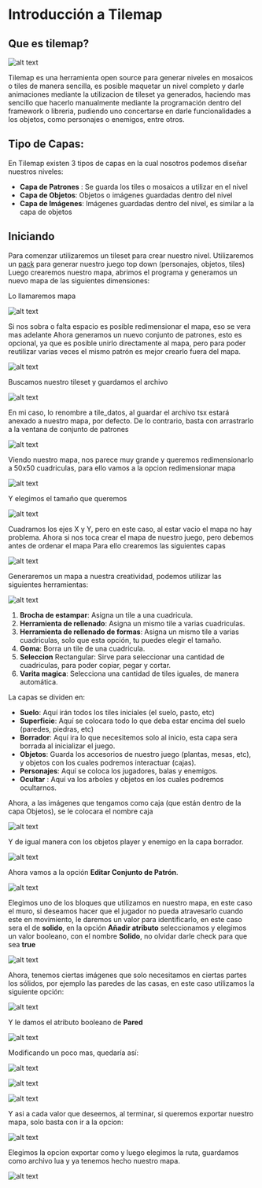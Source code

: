 # Introducción a Tilemap
## Que es tilemap?
![alt text](https://www.mapeditor.org/img/tiled-logo-white.png)

Tilemap es una herramienta open source para generar niveles en mosaicos o tiles de manera sencilla, es posible maquetar un nivel completo y darle animaciones mediante la utilizacion de tileset ya generados, haciendo mas sencillo que hacerlo manualmente mediante la programación dentro del framework o libreria, pudiendo uno concertarse en darle funcionalidades a los objetos, como personajes o enemigos, entre otros.

## Tipo de Capas:

En Tilemap existen 3 tipos de capas en la cual nosotros podemos diseñar nuestros niveles:
 * **Capa de Patrones** : Se guarda los tiles o mosaicos a utilizar en el nivel
 * **Capa de Objetos**: Objetos o imágenes guardadas dentro del nivel
 * **Capa de Imágenes**: Imágenes guardadas dentro del nivel, es similar a la capa de objetos

## Iniciando

Para comenzar utilizaremos un tileset para crear nuestro nivel.
Utilizaremos un [pack](https://kenney.nl/assets/topdown-shooter) para generar nuestro juego top down (personajes, objetos, tiles)
Luego crearemos nuestro mapa, abrimos el programa y generamos un nuevo mapa de las siguientes dimensiones:

Lo llamaremos mapa

![alt text](https://i.imgur.com/gRMSPI9.png)

Si nos sobra o falta espacio es posible redimensionar el mapa, eso se vera mas adelante
Ahora generamos un nuevo conjunto de patrones, esto es opcional, ya que es posible unirlo directamente al mapa, pero para poder reutilizar varias veces el mismo patrón es mejor crearlo fuera del mapa.

![alt text](https://i.imgur.com/brADaUg.png)

Buscamos nuestro tileset y guardamos el archivo

![alt text](https://i.imgur.com/7Mbjw0e.png)

En mi caso, lo renombre a tile_datos, al guardar el archivo tsx estará anexado a nuestro mapa, por defecto. De lo contrario, basta con arrastrarlo a la ventana de conjunto de patrones

![alt text](https://i.imgur.com/KSfUSw5.png)

Viendo nuestro mapa, nos parece muy grande y queremos redimensionarlo a 50x50 cuadriculas, para ello vamos a la opcion redimensionar mapa

![alt text](https://i.imgur.com/YRNzbfT.png)

Y elegimos el tamaño que queremos

![alt text](https://i.imgur.com/gv4MDiP.png)

Cuadramos los ejes X y Y, pero en este caso, al estar vacio el mapa no hay problema.
Ahora si nos toca crear el mapa de nuestro juego, pero debemos antes de ordenar el mapa
Para ello crearemos las siguientes capas

![alt text](https://i.imgur.com/gMPC9Y2.png)

Generaremos un mapa a nuestra creatividad, podemos utilizar las siguientes herramientas:

![alt text](https://i.imgur.com/JOIQVci.png)

1. **Brocha de estampar**: Asigna un tile a una cuadricula.
2. **Herramienta de rellenado**: Asigna un mismo tile a varias cuadriculas.
3. **Herramienta de rellenado de formas**: Asigna un mismo tile a varias cuadriculas, solo que esta opción, tu puedes elegir el tamaño.
4. **Goma**: Borra un tile de una cuadricula.
5. **Seleccion** Rectangular: Sirve para seleccionar una cantidad de cuadriculas, para poder copiar, pegar y cortar.
6. **Varita magica**: Selecciona una cantidad de tiles iguales, de manera automática.

La capas se dividen en:
* **Suelo**: Aquí irán todos los tiles iniciales (el suelo, pasto, etc)
* **Superficie**: Aquí se colocara todo lo que deba estar encima del suelo (paredes, piedras, etc)
* **Borrador**: Aquí ira lo que necesitemos solo al inicio, esta capa sera borrada al inicializar el juego.
* **Objetos**: Guarda los accesorios de nuestro juego (plantas, mesas, etc), y objetos con los cuales podremos interactuar (cajas).
* **Personajes**: Aquí se coloca los jugadores, balas y enemigos.
* **Ocultar** : Aquí va los arboles y objetos en los cuales podremos ocultarnos.

Ahora, a las imágenes que tengamos como caja (que están dentro de la capa Objetos), se le colocara el nombre caja

![alt text](https://i.imgur.com/8oTCw83.png)

Y de igual manera con los objetos player y enemigo en la capa borrador.

![alt text](https://i.imgur.com/KR9K9vO.png)

Ahora vamos a la opción **Editar Conjunto de Patrón**.

![alt text](https://i.imgur.com/XLR4TKS.png)

Elegimos uno de los bloques que utilizamos en nuestro mapa, en este caso el muro, si deseamos hacer que el jugador no pueda atravesarlo cuando este en movimiento, le daremos un valor para identificarlo, en este caso sera el de **solido**, en la opción **Añadir atributo** seleccionamos y elegimos un valor booleano, con el nombre **Solido**, no olvidar darle check para que sea **true**

![alt text](https://i.imgur.com/6UxME81.png)

Ahora, tenemos ciertas imágenes que solo necesitamos en ciertas partes los sólidos, por ejemplo las paredes de las casas, en este caso utilizamos la siguiente opción:

![alt text](https://i.imgur.com/kkjtOId.png)

Y le damos el atributo booleano de **Pared**

![alt text](https://i.imgur.com/X00YWmu.png)

Modificando un poco mas, quedaría así:

![alt text](https://i.imgur.com/JK9ze0x.png)

![alt text](https://i.imgur.com/sGo2ZQ3.png)

![alt text](https://i.imgur.com/Q89O6ac.png)

Y asi a cada valor que deseemos, al terminar, si queremos exportar nuestro mapa, solo basta con ir a la opcion:

![alt text](https://i.imgur.com/pYkYCKp.png)

Elegimos la opcion exportar como y luego elegimos la ruta, guardamos como archivo lua y ya tenemos hecho nuestro mapa.

![alt text](https://i.imgur.com/h7i8KdC.png)